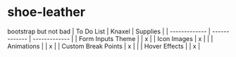 # shoe-leather
bootstrap but not bad
| To Do List    | Knaxel        | Supplies      |
| ------------- | ------------- | ------------- |
| Form Inputs Theme     |   | x |
| Icon Images           | x |   |
| Animations            |   | x |
| Custom Break Points   | x |   |
| Hover Effects         |   | x |
